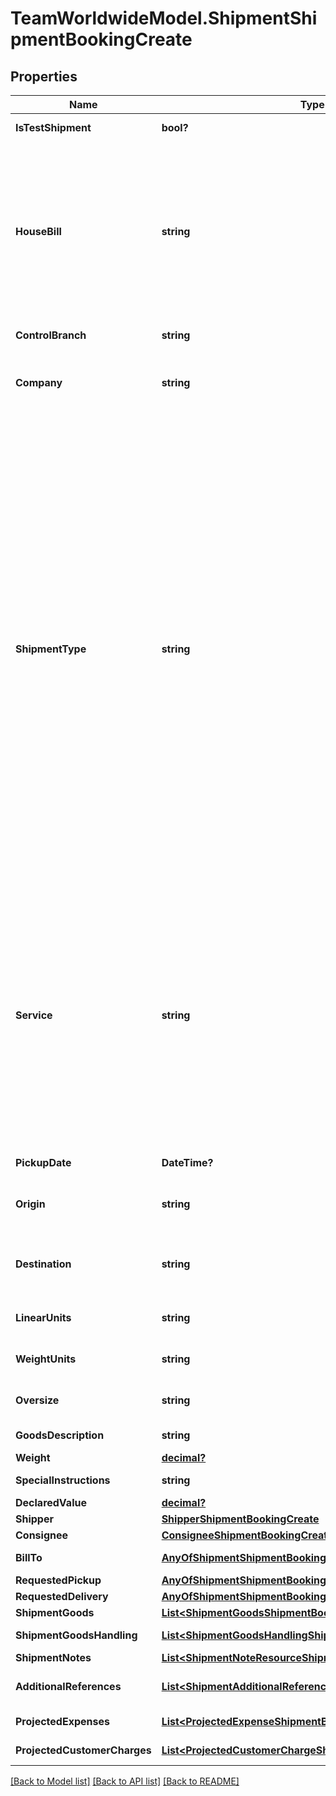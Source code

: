 # TeamWorldwideModel.ShipmentShipmentBookingCreate
## Properties

Name | Type | Description | Notes
------------ | ------------- | ------------- | -------------
**IsTestShipment** | **bool?** | Set true if this is a live shipment | [optional] 
**HouseBill** | **string** | If your account is enabled to pre-reserve the house bill,               you must reserve a house bill from the /api/teamww/get-house-bill endpoint.  Leave this property blank and a house bill,              will be generated for you. | [optional] 
**ControlBranch** | **string** | Control branch.  Can be null. | [optional] 
**Company** | **string** |                [01] TAE,               [02] TOS,               [03] TCB,               [05] TWC,               [21] LIB,               [25] PWJ,               [27] RAV           | [default to "[01] TAE"]
**ShipmentType** | **string** |               [1] Domestic Air,              [2] International Air Export,              [3] International Air Import,              [4] Ocean Export (FMC),              [5] Ocean Export (NVOCC),              [6] Ocean Import (FMC),              [7] Ocean Import (NVOCC),              [8] Domestic Truck,              [19] Domestic Warehouse,              [20] Ocean Warehouse,              [21] International Warehouse,              [22] Intl Customs Brokerage,              [23] Ocean Customs Brokerage,              [24] Ocean Import (Unregulated),              [25] Ocean Export (Unregulated),              [26] International Truck Import,              [27] International Truck Export,              [30] International Truck,              [31] International Air,              [32] Ocean Unregulated           | [default to "[8] Domestic Truck"]
**Service** | **string** |           [D] Same Day,          [N] Over The Counter,          [A] Overnight AM,          [P] Overnight PM,          [R] International Express,          [T] International Standard,          [M] International Economy,          [O] Other,          [Q] Charter,          [S] Standard,          [2] Standard 2 (2-day),          [3] Economy (3-day),          [5] Deferred (4-5 day),          [L] LTL,          [F] FTL,          [U] EUV/Hotshot | [default to "[3] Economy (3-day)"]
**PickupDate** | **DateTime?** | Pickup date YYYY-MM-DD | 
**Origin** | **string** | Origin location. Must be a valid Team Worldwide origin. | [optional] 
**Destination** | **string** | Destination location.  Must be a valid Team Worldwide destination | [optional] 
**LinearUnits** | **string** | Acceptable values are IN and CM | [default to "IN"]
**WeightUnits** | **string** | Acceptable values are LB and KG | [default to "LB"]
**Oversize** | **string** | Is the shipment oversize? | [optional] [default to "N"]
**GoodsDescription** | **string** | Description of the goods | 
**Weight** | [**decimal?**](BigDecimal.md) |  | [optional] 
**SpecialInstructions** | **string** | Special instructions | [optional] 
**DeclaredValue** | [**decimal?**](BigDecimal.md) | Declared value | [optional] 
**Shipper** | [**ShipperShipmentBookingCreate**](ShipperShipmentBookingCreate.md) |  | 
**Consignee** | [**ConsigneeShipmentBookingCreate**](ConsigneeShipmentBookingCreate.md) |  | 
**BillTo** | [**AnyOfShipmentShipmentBookingCreateBillTo**](AnyOfShipmentShipmentBookingCreateBillTo.md) | Billing party of this shipment | [optional] 
**RequestedPickup** | [**AnyOfShipmentShipmentBookingCreateRequestedPickup**](AnyOfShipmentShipmentBookingCreateRequestedPickup.md) | Requested pickup | [optional] 
**RequestedDelivery** | [**AnyOfShipmentShipmentBookingCreateRequestedDelivery**](AnyOfShipmentShipmentBookingCreateRequestedDelivery.md) | Request delivery | [optional] 
**ShipmentGoods** | [**List&lt;ShipmentGoodsShipmentBookingCreate&gt;**](ShipmentGoodsShipmentBookingCreate.md) | Shipment goods | [optional] 
**ShipmentGoodsHandling** | [**List&lt;ShipmentGoodsHandlingShipmentBookingCreate&gt;**](ShipmentGoodsHandlingShipmentBookingCreate.md) | Shipment goods handling | [optional] 
**ShipmentNotes** | [**List&lt;ShipmentNoteResourceShipmentBookingCreate&gt;**](ShipmentNoteResourceShipmentBookingCreate.md) | Shipment notes | [optional] 
**AdditionalReferences** | [**List&lt;ShipmentAdditionalReferencesShipmentBookingCreate&gt;**](ShipmentAdditionalReferencesShipmentBookingCreate.md) | Any additional references for this shipment | [optional] 
**ProjectedExpenses** | [**List&lt;ProjectedExpenseShipmentBookingCreate&gt;**](ProjectedExpenseShipmentBookingCreate.md) | Projected Expenses | [optional] 
**ProjectedCustomerCharges** | [**List&lt;ProjectedCustomerChargeShipmentBookingCreate&gt;**](ProjectedCustomerChargeShipmentBookingCreate.md) | Projected customer charges | [optional] 

[[Back to Model list]](../README.md#documentation-for-models) [[Back to API list]](../README.md#documentation-for-api-endpoints) [[Back to README]](../README.md)

